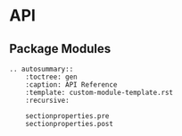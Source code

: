 # API

## Package Modules

```{eval-rst}
.. autosummary::
    :toctree: gen
    :caption: API Reference
    :template: custom-module-template.rst
    :recursive:

    sectionproperties.pre
    sectionproperties.post
```
